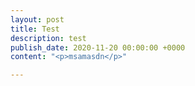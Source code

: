 ```yaml
---
layout: post
title: Test
description: test
publish_date: 2020-11-20 00:00:00 +0000
content: "<p>msamasdn</p>"

---
```

